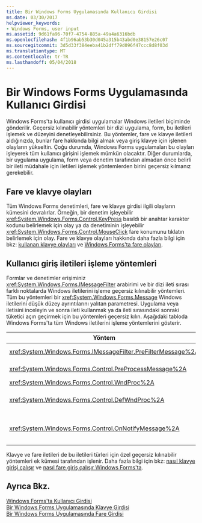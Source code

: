 ```yaml
---
title: Bir Windows Forms Uygulamasında Kullanıcı Girdisi
ms.date: 03/30/2017
helpviewer_keywords:
- Windows Forms, user input
ms.assetid: 9d61fa96-70f7-4754-885a-49a4a6316bdb
ms.openlocfilehash: 4f1b96ab53b30d045a315b43abd0e38157e26c07
ms.sourcegitcommit: 3d5d33f384eeba41b2dff79d096f47ccc8d8f03d
ms.translationtype: MT
ms.contentlocale: tr-TR
ms.lasthandoff: 05/04/2018
---
```

# <a name="user-input-in-a-windows-forms-application"></a>Bir Windows Forms Uygulamasında Kullanıcı Girdisi
Windows Forms'ta kullanıcı girdisi uygulamalar Windows iletileri biçiminde gönderilir. Geçersiz kılınabilir yöntemleri bir dizi uygulama, form, bu iletileri işlemek ve düzeyini denetleyebilirsiniz. Bu yöntemler, fare ve klavye iletileri aldığınızda, bunlar fare hakkında bilgi almak veya giriş klavye için işlenen olayların yükseltin. Çoğu durumda, Windows Forms uygulamaları bu olayları işleyerek tüm kullanıcı girişini işlemek mümkün olacaktır. Diğer durumlarda, bir uygulama uygulama, form veya denetim tarafından almadan önce belirli bir ileti müdahale için iletileri işlemek yöntemlerden birini geçersiz kılmanız gerekebilir.  
  
## <a name="mouse-and-keyboard-events"></a>Fare ve klavye olayları  
 Tüm Windows Forms denetimleri, fare ve klavye girdisi ilgili olayların kümesini devralırlar. Örneğin, bir denetim işleyebilir <xref:System.Windows.Forms.Control.KeyPress> basıldı bir anahtar karakter kodunu belirlemek için olay ya da denetiminin işleyebilir <xref:System.Windows.Forms.Control.MouseClick> fare konumunu tıklatın belirlemek için olay. Fare ve klavye olayları hakkında daha fazla bilgi için bkz: [kullanan klavye olayları](../../../docs/framework/winforms/using-keyboard-events.md) ve [Windows Forms'ta fare olayları](../../../docs/framework/winforms/mouse-events-in-windows-forms.md).  
  
## <a name="methods-that-process-user-input-messages"></a>Kullanıcı giriş iletileri işleme yöntemleri  
 Formlar ve denetimler erişiminiz <xref:System.Windows.Forms.IMessageFilter> arabirimi ve bir dizi ileti sırası farklı noktalarda Windows iletilerini işleme geçersiz kılınabilir yöntemleri. Tüm bu yöntemleri bir <xref:System.Windows.Forms.Message> Windows iletilerini düşük düzey ayrıntılarını yalıtan parametresi. Uygulama veya iletisini inceleyin ve sonra ileti kullanmak ya da ileti sırasındaki sonraki tüketici açın geçirmek için bu yöntemleri geçersiz kılın. Aşağıdaki tabloda Windows Forms'ta tüm Windows iletilerini işleme yöntemlerini gösterir.  
  
|Yöntem|Notlar|  
|------------|-----------|  
|<xref:System.Windows.Forms.IMessageFilter.PreFilterMessage%2A>|Bu yöntem, uygulama düzeyinde sıraya alınan (gönderilen olarak da bilinir) Windows iletileri kesintiye uğratır.|  
|<xref:System.Windows.Forms.Control.PreProcessMessage%2A>|İşlenmiş durumda önce bu yöntem Windows iletilerini form ve denetim düzeyinde kesintiye uğratır.|  
|<xref:System.Windows.Forms.Control.WndProc%2A>|Bu yöntem Windows iletilerini form ve denetim düzeyinde işler.|  
|<xref:System.Windows.Forms.Control.DefWndProc%2A>|Bu yöntem Windows iletileri form ve denetim düzeyinde varsayılan işlemeyi gerçekleştirir. Bu, en az bir pencere işlevselliğini sağlar.|  
|<xref:System.Windows.Forms.Control.OnNotifyMessage%2A>|Bunlar işlendikten sonra bu yöntem form ve denetim düzeyinde iletileri kesintiye uğratır. <xref:System.Windows.Forms.ControlStyles.EnableNotifyMessage> Stili bit, bu yöntemin çağrılması için ayarlanmış olması gerekir.|  
  
 Klavye ve fare iletileri de bu iletileri türleri için özel geçersiz kılınabilir yöntemleri ek kümesi tarafından işlenir. Daha fazla bilgi için bkz: [nasıl klavye girişi çalışır](../../../docs/framework/winforms/how-keyboard-input-works.md) ve [nasıl fare giriş çalışır Windows Forms'ta](../../../docs/framework/winforms/how-mouse-input-works-in-windows-forms.md).  
  
## <a name="see-also"></a>Ayrıca Bkz.  
 [Windows Forms'ta Kullanıcı Girdisi](../../../docs/framework/winforms/user-input-in-windows-forms.md)  
 [Bir Windows Forms Uygulamasında Klavye Girdisi](../../../docs/framework/winforms/keyboard-input-in-a-windows-forms-application.md)  
 [Bir Windows Forms Uygulamasında Fare Girdisi](../../../docs/framework/winforms/mouse-input-in-a-windows-forms-application.md)
